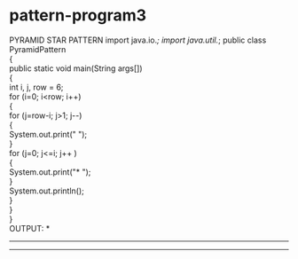 # pattern-program3
 PYRAMID STAR PATTERN
import java.io.*;
import java.util.*;
public class PyramidPattern  
{    
public static void main(String args[])   
{    
int i, j, row = 6;       
for (i=0; i<row; i++)   
{  
for (j=row-i; j>1; j--)   
{  
System.out.print(" ");   
}   
for (j=0; j<=i; j++ )   
{   
System.out.print("* ");   
}   
System.out.println();   
}   
}   
}  
OUTPUT:
   *
  ***
 *****
